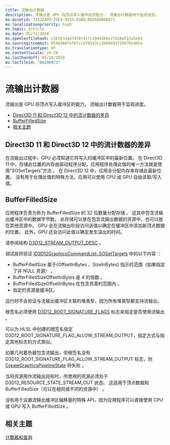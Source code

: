 ```yaml
---
title: 流输出计数器
description: 流输出是 GPU 将顶点写入缓冲区的能力。 流输出计数器用于监视进度。
ms.assetid: 7342DA09-25E9-4154-83BA-B03ADBB8B671
ms.localizationpriority: high
ms.topic: article
ms.date: 05/31/2018
ms.openlocfilehash: c5b5b324d7458f4c7c18d41b6e27d28e513a5e83
ms.sourcegitcommit: 05483887ef8fccd79543cc1b89495f156702465a
ms.translationtype: HT
ms.contentlocale: zh-CN
ms.lasthandoff: 05/29/2019
ms.locfileid: "66296073"
---
```

# <a name="stream-output-counters"></a>流输出计数器

流输出是 GPU 将顶点写入缓冲区的能力。 流输出计数器用于监视进度。

-   [Direct3D 11 和 Direct3D 12 中的流计数器的差异](#differences-in-stream-counters-from-direct3d-11-to-direct3d-12)
-   [BufferFilledSize](#bufferfilledsize)
-   [相关主题](#related-topics)

## <a name="differences-in-stream-counters-from-direct3d-11-to-direct3d-12"></a>Direct3D 11 和 Direct3D 12 中的流计数器的差异

在流输出过程中，GPU 必须知道它将写入的缓冲区中的最新位置。 在 Direct3D 11 中，存储此位置的内存由驱动程序分配，应用程序处理此值的唯一方法就是使用“SOSetTargets”方法  。 在 Direct3D 12 中，应用会分配内存来存储此最新位置。 没有用于处理此值的特殊方法，应用可以使用 CPU 或 GPU 自由读取/写入值。

## <a name="bufferfilledsize"></a>BufferFilledSize

应用程序负责为称为 BufferFilledSize 的 32 位数量分配存储  。 这其中包含流输出缓冲区中的数据字节数。 此存储可以放在包含流输出数据的资源中，也可以放在其他资源中。 GPU 会在流输出阶段访问该值以确定在缓冲区中添加新顶点数据的位置。 此外，GPU 还会访问此值以确定发生溢出的时间。

请参阅结构 [D3D12\_STREAM\_OUTPUT\_DESC](/windows/desktop/api/d3d12/ns-d3d12-d3d12_stream_output_desc)  。

调试层将验证 [ID3D12GraphicsCommandList::SOSetTargets](/windows/desktop/api/d3d12/nf-d3d12-id3d12graphicscommandlist-sosettargets) 中的以下内容  ：

-   BufferFilledSize 属于{OffsetInBytes 、SizeInBytes} 指示的范围（如果指定了非 NULL 资源）    。
-   BufferFilledSizeOffsetInBytes 是 4 的倍数  。
-   BufferFilledSizeOffsetInBytes 在包含资源的范围内  。
-   指定的资源是缓冲区。

运行时不会验证与流输出缓冲区关联的堆类型，因为所有堆类型都支持流输出。

根签名必须使用 [D3D12\_ROOT\_SIGNATURE\_FLAGS](/windows/desktop/api/d3d12/ne-d3d12-d3d12_root_signature_flags) 标志来指定是否使用流输出  。

可以为 HLSL 中创建的根签名指定 D3D12\_ROOT\_SIGNATURE\_FLAG\_ALLOW\_STREAM\_OUTPUT，指定方式与指定其他标志的方式类似。

如果几何着色器包含流输出，但根签名没有 D3D12\_ROOT\_SIGNATURE\_FLAG\_ALLOW\_STREAM\_OUTPUT 标志，则 [CreateGraphicsPipelineState](/windows/desktop/api/d3d12/nf-d3d12-id3d12device-creategraphicspipelinestate) 将失败  。

当将资源用作流输出目标时，所使用的资源必须处于 D3D12\_RESOURCE\_STATE\_STREAM\_OUT 状态。 这适用于顶点数据和 BufferFilledSize（可以在相同或不同的资源中）  。

没有用于设置流输出缓冲区偏移量的特殊 API，因为应用程序可以直接使用 CPU 或 GPU 写入 BufferFilledSize  。

## <a name="related-topics"></a>相关主题

<dl> <dt>

[计数器和查询](counters-and-queries.md)
</dt> </dl>

 

 




